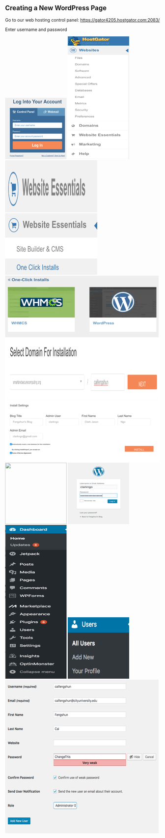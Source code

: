 ## Creating a New WordPress Page

Go to our web hosting control panel:
https://gator4205.hostgator.com:2083/

Enter username and password

<img src="/sscrg/images/hg1_cpanel.png" width="200" height="200" />

<img src="/sscrg/images/hg2_sidebar.png" width="200" height="400"/>

<img src="/sscrg/images/hg3_web_ess.png" width="300" height="170"/>

<img src="/sscrg/images/hg4_one_click_ins.png" width="300" height="200"/>

<img src="/sscrg/images/hg5_wordpress.png" width="500" height="200"/>

<img src="/sscrg/images/hg6_doms_ins.png" width="700" height="200"/>

<img src="/sscrg/images/hg7_ins_set.png" width="700" height="200"/>

<img src="/images/hg8_ins_com.png" width="200" height="200"/>

<img src="/sscrg/images/wp1_log_in.png" width="200" height="200"/>

<img src="/sscrg/images/wp2_dash.png" width="200" height="500"/>

<img src="/sscrg/images/wp3_user_new.png" width="200" height="200"/>

<img src="/sscrg/images/wp4_user_set.png" width="500" height="500"/>
